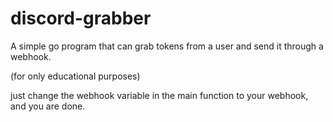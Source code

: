 # discord-grabber
A simple go program that can grab tokens from a user and send it through a webhook.

(for only educational purposes)

just change the webhook variable in the main function to your webhook, and you are done.
